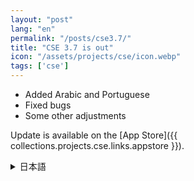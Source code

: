 ```yaml
---
layout: "post"
lang: "en"
permalink: "/posts/cse3.7/"
title: "CSE 3.7 is out"
icon: "/assets/projects/cse/icon.webp"
tags: ['cse']
---
```


- Added Arabic and Portuguese
- Fixed bugs
- Some other adjustments

Update is available on the [App Store]({{ collections.projects.cse.links.appstore }}).

<details lang="ja">
<summary>日本語</summary>

- アラビア語とポルトガル語を追加しました
- バグを修正しました
- その他いくつかの調整を行いました

</details>
